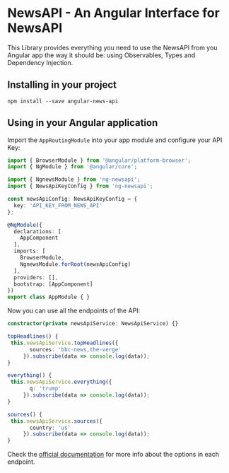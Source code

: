 # NewsAPI - An Angular Interface for NewsAPI

This Library provides everything you need to use the NewsAPI from you Angular app the way it should be: using Observables, Types and Dependency Injection.


## Installing in your project

```
npm install --save angular-news-api
```

## Using in your Angular application

Import the `AppRoutingModule` into your app module and configure your API Key:

```ts
import { BrowserModule } from '@angular/platform-browser';
import { NgModule } from '@angular/core';

import { NgnewsModule } from 'ng-newsapi';
import { NewsApiKeyConfig } from 'ng-newsapi';

const newsApiConfig: NewsApiKeyConfig = {
  key: 'API_KEY_FROM_NEWS_API'
};

@NgModule({
  declarations: [
    AppComponent
  ],
  imports: [
    BrowserModule,
    NgnewsModule.forRoot(newsApiConfig)
  ],
  providers: [],
  bootstrap: [AppComponent]
})
export class AppModule { }
```

Now you can use all the endpoints of the API:
```ts
constructor(private newsApiService: NewsApiService) {}

topHeadlines() {
 this.newsApiService.topHeadlines({
       sources: 'bbc-news,the-verge'
     }).subscribe(data => console.log(data));
}

everything() {
 this.newsApiService.everything({
       q: 'trump'
     }).subscribe(data => console.log(data));
}

sources() {
 this.newsApiService.sources({
       country: 'us'
     }).subscribe(data => console.log(data));
}

```

Check the [official documentation](https://newsapi.org/docs/endpoints) for more info about the options in each endpoint.